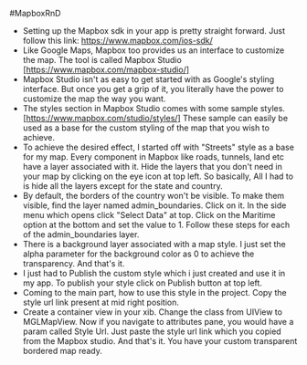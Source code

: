#MapboxRnD

- Setting up the Mapbox sdk in your app is pretty straight forward. Just follow this link: https://www.mapbox.com/ios-sdk/
- Like Google Maps, Mapbox too provides us an interface to customize the map. The tool is called Mapbox Studio [https://www.mapbox.com/mapbox-studio/]
- Mapbox Studio isn't as easy to get started with as Google's styling interface. But once you get a grip of it, you literally have the power to customize the map the way you want.
- The styles section in Mapbox Studio comes with some sample styles. [https://www.mapbox.com/studio/styles/] These sample can easily be used as a base for the custom styling of the map that you wish to achieve.
- To achieve the desired effect, I started off with "Streets" style as a base for my map. Every component in Mapbox like roads, tunnels, land etc have a layer associated with it. Hide the layers that you don't need in your map by clicking on the eye icon at top left. So basically, All I had to is hide all the layers except for the state and country.
- By default, the borders of the country won't be visible. To make them visible, find the layer named admin_boundaries. Click on it. In the side menu which opens click "Select Data" at top. Click on the Maritime option at the bottom and set the value to 1. Follow these steps for each of the admin_boundaries layer.
- There is a background layer associated with a map style. I just set the alpha parameter for the background color as 0 to achieve the transparency. And that's it.
- I just had to Publish the custom style which i just created and use it in my app. To publish your style click on Publish button at top left.
- Coming to the main part, how to use this style in the project. Copy the style url link present at mid right position.
- Create a container view in your xib. Change the class from UIView to MGLMapView. Now if you navigate to attributes pane, you would have a param called Style Url. Just paste the style url link which you copied from the Mapbox studio. And that's it. You have your custom transparent bordered map ready.
